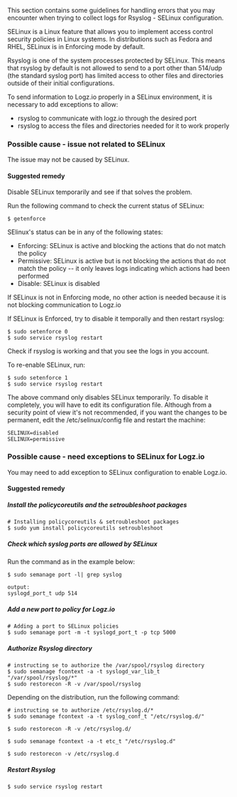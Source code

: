 This section contains some guidelines for handling errors that you may encounter when trying to collect logs for Rsyslog - SELinux configuration.

SELinux is a Linux feature that allows you to implement access control security policies in Linux systems. In distributions such as Fedora and RHEL, SELinux is in Enforcing mode by default.

Rsyslog is one of the system processes protected by SELinux. This means that rsyslog by default is not allowed to send to a port other than 514/udp (the standard syslog port) has limited access to other files and directories outside of their initial configurations.

To send information to Logz.io properly in a SELinux environment, it is necessary to add exceptions to allow:

* rsyslog to communicate with logz.io through the desired port
* rsyslog to access the files and directories needed for it to work properly


### Possible cause - issue not related to SELinux

The issue may not be caused by SELinux.

#### Suggested remedy

Disable SELinux temporarily and see if that solves the problem.

Run the following command to check the current status of SELinux:

```shell
$ getenforce
```

SElinux's status can be in any of the following states: 

* Enforcing: SELinux is active and blocking the actions that do not match the policy
* Permissive: SELinux is active but is not blocking the actions that do not match the policy -- it only leaves logs indicating which actions had been performed
* Disable: SELinux is disabled

If SELinux is not in Enforcing mode, no other action is needed because it is not blocking communication to Logz.io

If SELinux is Enforced, try to disable it temporally and then restart rsyslog:

```shell
$ sudo setenforce 0
$ sudo service rsyslog restart
```

Check if rsyslog is working and that you see the logs in you account.

To re-enable SELinux, run: 

```shell
$ sudo setenforce 1
$ sudo service rsyslog restart
```

The above command only disables SELinux temporarily. To disable it completely, you will have to edit its configuration file. Although from a security point of view it's not recommended, if you want the changes to be permanent, edit the /etc/selinux/config file and restart the machine:

```shell
SELINUX=disabled 
SELINUX=permissive 
```

### Possible cause - need exceptions to SELinux for Logz.io

You may need to add exception to SELinux configuration to enable Logz.io.

#### Suggested remedy


##### Install the policycoreutils and the setroubleshoot packages

```shell
# Installing policycoreutils & setroubleshoot packages
$ sudo yum install policycoreutils setroubleshoot
```

##### Check which syslog ports are allowed by SELinux

Run the command as in the example below:

```shell
$ sudo semanage port -l| grep syslog

output:
syslogd_port_t udp 514
```

##### Add a new port to policy for Logz.io

```shell
# Adding a port to SELinux policies
$ sudo semanage port -m -t syslogd_port_t -p tcp 5000
```

##### Authorize Rsyslog directory


```shell
# instructing se to authorize the /var/spool/rsyslog directory
$ sudo semanage fcontext -a -t syslogd_var_lib_t "/var/spool/rsyslog/*"
$ sudo restorecon -R -v /var/spool/rsyslog
```

Depending on the distribution, run the following command:

```shell
# instructing se to authorize /etc/rsyslog.d/*
$ sudo semanage fcontext -a -t syslog_conf_t "/etc/rsyslog.d/"

$ sudo restorecon -R -v /etc/rsyslog.d/

$ sudo semanage fcontext -a -t etc_t "/etc/rsyslog.d"

$ sudo restorecon -v /etc/rsyslog.d
```

##### Restart Rsyslog

```shell
$ sudo service rsyslog restart
```

